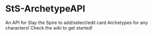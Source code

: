 # StS-ArchetypeAPI

An API for Slay the Spire to add/select/edit card Archetypes for any characters! Check the wiki to get started!
